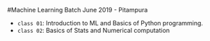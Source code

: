 #Machine Learning Batch June 2019 - Pitampura

- `class 01`: Introduction to ML and Basics of Python programming.
- `class 02`: Basics of Stats and Numerical computation
